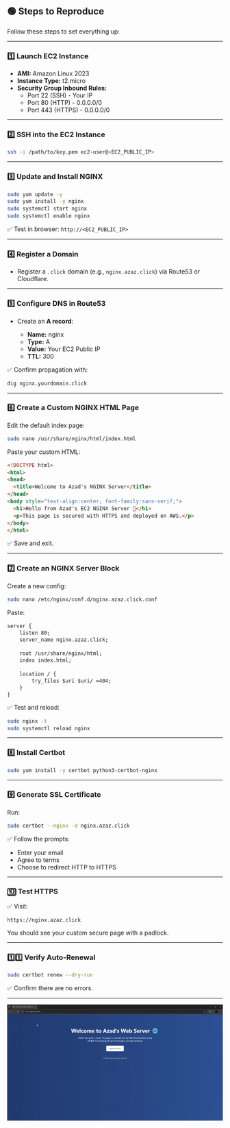 ## 🟢 Steps to Reproduce

Follow these steps to set everything up:

---

### 1️⃣ Launch EC2 Instance

- **AMI:** Amazon Linux 2023
- **Instance Type:** t2.micro
- **Security Group Inbound Rules:**
  - Port 22 (SSH) - Your IP
  - Port 80 (HTTP) - 0.0.0.0/0
  - Port 443 (HTTPS) - 0.0.0.0/0

---

### 2️⃣ SSH into the EC2 Instance

```bash
ssh -i /path/to/key.pem ec2-user@<EC2_PUBLIC_IP>
```

---

### 3️⃣ Update and Install NGINX

```bash
sudo yum update -y
sudo yum install -y nginx
sudo systemctl start nginx
sudo systemctl enable nginx
```

✅ Test in browser: `http://<EC2_PUBLIC_IP>`

---

### 4️⃣ Register a Domain

- Register a `.click` domain (e.g., `nginx.azaz.click`) via Route53 or Cloudflare.

---

### 5️⃣ Configure DNS in Route53

- Create an **A record**:

  - **Name:** nginx
  - **Type:** A
  - **Value:** Your EC2 Public IP
  - **TTL:** 300

✅ Confirm propagation with:

```bash
dig nginx.yourdomain.click
```

---

### 6️⃣ Create a Custom NGINX HTML Page

Edit the default index page:

```bash
sudo nano /usr/share/nginx/html/index.html
```

Paste your custom HTML:

```html
<!DOCTYPE html>
<html>
<head>
  <title>Welcome to Azad's NGINX Server</title>
</head>
<body style="text-align:center; font-family:sans-serif;">
  <h1>Hello from Azad's EC2 NGINX Server 🚀</h1>
  <p>This page is secured with HTTPS and deployed on AWS.</p>
</body>
</html>
```

✅ Save and exit.

---

### 7️⃣ Create an NGINX Server Block

Create a new config:

```bash
sudo nano /etc/nginx/conf.d/nginx.azaz.click.conf
```

Paste:

```nginx
server {
    listen 80;
    server_name nginx.azaz.click;

    root /usr/share/nginx/html;
    index index.html;

    location / {
        try_files $uri $uri/ =404;
    }
}
```

✅ Test and reload:

```bash
sudo nginx -t
sudo systemctl reload nginx
```

---

### 8️⃣ Install Certbot

```bash
sudo yum install -y certbot python3-certbot-nginx
```

---

### 9️⃣ Generate SSL Certificate

Run:

```bash
sudo certbot --nginx -d nginx.azaz.click
```

✅ Follow the prompts:
- Enter your email
- Agree to terms
- Choose to redirect HTTP to HTTPS

---

### 🔟 Test HTTPS

✅ Visit:

```
https://nginx.azaz.click
```

You should see your custom secure page with a padlock.

---

### 1️⃣1️⃣ Verify Auto-Renewal

```bash
sudo certbot renew --dry-run
```

✅ Confirm there are no errors.

---



![NGINX Demo](../nginx.gif)





